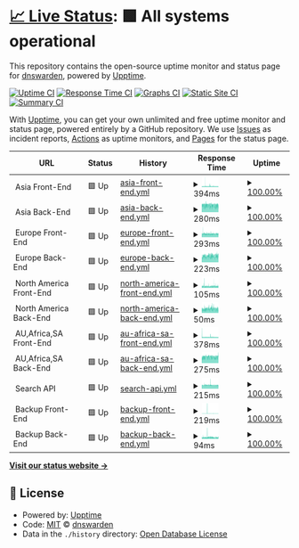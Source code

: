# [📈 Live Status](https://status.dnswarden.com): <!--live status--> **🟩 All systems operational**

This repository contains the open-source uptime monitor and status page for [dnswarden](https://dnswarden.com), powered by [Upptime](https://github.com/upptime/upptime).

[![Uptime CI](https://github.com/dnswarden/status/workflows/Uptime%20CI/badge.svg)](https://github.com/dnswarden/status/actions?query=workflow%3A%22Uptime+CI%22)
[![Response Time CI](https://github.com/dnswarden/status/workflows/Response%20Time%20CI/badge.svg)](https://github.com/dnswarden/status/actions?query=workflow%3A%22Response+Time+CI%22)
[![Graphs CI](https://github.com/dnswarden/status/workflows/Graphs%20CI/badge.svg)](https://github.com/dnswarden/status/actions?query=workflow%3A%22Graphs+CI%22)
[![Static Site CI](https://github.com/dnswarden/status/workflows/Static%20Site%20CI/badge.svg)](https://github.com/dnswarden/status/actions?query=workflow%3A%22Static+Site+CI%22)
[![Summary CI](https://github.com/dnswarden/status/workflows/Summary%20CI/badge.svg)](https://github.com/dnswarden/status/actions?query=workflow%3A%22Summary+CI%22)

With [Upptime](https://upptime.js.org), you can get your own unlimited and free uptime monitor and status page, powered entirely by a GitHub repository. We use [Issues](https://github.com/dnswarden/status/issues) as incident reports, [Actions](https://github.com/dnswarden/status/actions) as uptime monitors, and [Pages](https://status.dnswarden.com) for the status page.

<!--start: status pages-->
<!-- This summary is generated by Upptime (https://github.com/upptime/upptime) -->
<!-- Do not edit this manually, your changes will be overwritten -->
<!-- prettier-ignore -->
| URL | Status | History | Response Time | Uptime |
| --- | ------ | ------- | ------------- | ------ |
| <img alt="" src="https://icons.duckduckgo.com/ip3/null.ico" height="13"> Asia Front-End | 🟩 Up | [asia-front-end.yml](https://github.com/dnswarden/status/commits/HEAD/history/asia-front-end.yml) | <details><summary><img alt="Response time graph" src="./graphs/asia-front-end/response-time-week.png" height="20"> 394ms</summary><br><a href="https://status.dnswarden.com/history/asia-front-end"><img alt="Response time 381" src="https://img.shields.io/endpoint?url=https%3A%2F%2Fraw.githubusercontent.com%2Fdnswarden%2Fstatus%2FHEAD%2Fapi%2Fasia-front-end%2Fresponse-time.json"></a><br><a href="https://status.dnswarden.com/history/asia-front-end"><img alt="24-hour response time 361" src="https://img.shields.io/endpoint?url=https%3A%2F%2Fraw.githubusercontent.com%2Fdnswarden%2Fstatus%2FHEAD%2Fapi%2Fasia-front-end%2Fresponse-time-day.json"></a><br><a href="https://status.dnswarden.com/history/asia-front-end"><img alt="7-day response time 394" src="https://img.shields.io/endpoint?url=https%3A%2F%2Fraw.githubusercontent.com%2Fdnswarden%2Fstatus%2FHEAD%2Fapi%2Fasia-front-end%2Fresponse-time-week.json"></a><br><a href="https://status.dnswarden.com/history/asia-front-end"><img alt="30-day response time 388" src="https://img.shields.io/endpoint?url=https%3A%2F%2Fraw.githubusercontent.com%2Fdnswarden%2Fstatus%2FHEAD%2Fapi%2Fasia-front-end%2Fresponse-time-month.json"></a><br><a href="https://status.dnswarden.com/history/asia-front-end"><img alt="1-year response time 381" src="https://img.shields.io/endpoint?url=https%3A%2F%2Fraw.githubusercontent.com%2Fdnswarden%2Fstatus%2FHEAD%2Fapi%2Fasia-front-end%2Fresponse-time-year.json"></a></details> | <details><summary><a href="https://status.dnswarden.com/history/asia-front-end">100.00%</a></summary><a href="https://status.dnswarden.com/history/asia-front-end"><img alt="All-time uptime 100.00%" src="https://img.shields.io/endpoint?url=https%3A%2F%2Fraw.githubusercontent.com%2Fdnswarden%2Fstatus%2FHEAD%2Fapi%2Fasia-front-end%2Fuptime.json"></a><br><a href="https://status.dnswarden.com/history/asia-front-end"><img alt="24-hour uptime 100.00%" src="https://img.shields.io/endpoint?url=https%3A%2F%2Fraw.githubusercontent.com%2Fdnswarden%2Fstatus%2FHEAD%2Fapi%2Fasia-front-end%2Fuptime-day.json"></a><br><a href="https://status.dnswarden.com/history/asia-front-end"><img alt="7-day uptime 100.00%" src="https://img.shields.io/endpoint?url=https%3A%2F%2Fraw.githubusercontent.com%2Fdnswarden%2Fstatus%2FHEAD%2Fapi%2Fasia-front-end%2Fuptime-week.json"></a><br><a href="https://status.dnswarden.com/history/asia-front-end"><img alt="30-day uptime 100.00%" src="https://img.shields.io/endpoint?url=https%3A%2F%2Fraw.githubusercontent.com%2Fdnswarden%2Fstatus%2FHEAD%2Fapi%2Fasia-front-end%2Fuptime-month.json"></a><br><a href="https://status.dnswarden.com/history/asia-front-end"><img alt="1-year uptime 100.00%" src="https://img.shields.io/endpoint?url=https%3A%2F%2Fraw.githubusercontent.com%2Fdnswarden%2Fstatus%2FHEAD%2Fapi%2Fasia-front-end%2Fuptime-year.json"></a></details>
| <img alt="" src="https://icons.duckduckgo.com/ip3/null.ico" height="13"> Asia Back-End | 🟩 Up | [asia-back-end.yml](https://github.com/dnswarden/status/commits/HEAD/history/asia-back-end.yml) | <details><summary><img alt="Response time graph" src="./graphs/asia-back-end/response-time-week.png" height="20"> 280ms</summary><br><a href="https://status.dnswarden.com/history/asia-back-end"><img alt="Response time 295" src="https://img.shields.io/endpoint?url=https%3A%2F%2Fraw.githubusercontent.com%2Fdnswarden%2Fstatus%2FHEAD%2Fapi%2Fasia-back-end%2Fresponse-time.json"></a><br><a href="https://status.dnswarden.com/history/asia-back-end"><img alt="24-hour response time 281" src="https://img.shields.io/endpoint?url=https%3A%2F%2Fraw.githubusercontent.com%2Fdnswarden%2Fstatus%2FHEAD%2Fapi%2Fasia-back-end%2Fresponse-time-day.json"></a><br><a href="https://status.dnswarden.com/history/asia-back-end"><img alt="7-day response time 280" src="https://img.shields.io/endpoint?url=https%3A%2F%2Fraw.githubusercontent.com%2Fdnswarden%2Fstatus%2FHEAD%2Fapi%2Fasia-back-end%2Fresponse-time-week.json"></a><br><a href="https://status.dnswarden.com/history/asia-back-end"><img alt="30-day response time 293" src="https://img.shields.io/endpoint?url=https%3A%2F%2Fraw.githubusercontent.com%2Fdnswarden%2Fstatus%2FHEAD%2Fapi%2Fasia-back-end%2Fresponse-time-month.json"></a><br><a href="https://status.dnswarden.com/history/asia-back-end"><img alt="1-year response time 295" src="https://img.shields.io/endpoint?url=https%3A%2F%2Fraw.githubusercontent.com%2Fdnswarden%2Fstatus%2FHEAD%2Fapi%2Fasia-back-end%2Fresponse-time-year.json"></a></details> | <details><summary><a href="https://status.dnswarden.com/history/asia-back-end">100.00%</a></summary><a href="https://status.dnswarden.com/history/asia-back-end"><img alt="All-time uptime 100.00%" src="https://img.shields.io/endpoint?url=https%3A%2F%2Fraw.githubusercontent.com%2Fdnswarden%2Fstatus%2FHEAD%2Fapi%2Fasia-back-end%2Fuptime.json"></a><br><a href="https://status.dnswarden.com/history/asia-back-end"><img alt="24-hour uptime 100.00%" src="https://img.shields.io/endpoint?url=https%3A%2F%2Fraw.githubusercontent.com%2Fdnswarden%2Fstatus%2FHEAD%2Fapi%2Fasia-back-end%2Fuptime-day.json"></a><br><a href="https://status.dnswarden.com/history/asia-back-end"><img alt="7-day uptime 100.00%" src="https://img.shields.io/endpoint?url=https%3A%2F%2Fraw.githubusercontent.com%2Fdnswarden%2Fstatus%2FHEAD%2Fapi%2Fasia-back-end%2Fuptime-week.json"></a><br><a href="https://status.dnswarden.com/history/asia-back-end"><img alt="30-day uptime 100.00%" src="https://img.shields.io/endpoint?url=https%3A%2F%2Fraw.githubusercontent.com%2Fdnswarden%2Fstatus%2FHEAD%2Fapi%2Fasia-back-end%2Fuptime-month.json"></a><br><a href="https://status.dnswarden.com/history/asia-back-end"><img alt="1-year uptime 100.00%" src="https://img.shields.io/endpoint?url=https%3A%2F%2Fraw.githubusercontent.com%2Fdnswarden%2Fstatus%2FHEAD%2Fapi%2Fasia-back-end%2Fuptime-year.json"></a></details>
| <img alt="" src="https://icons.duckduckgo.com/ip3/null.ico" height="13"> Europe Front-End | 🟩 Up | [europe-front-end.yml](https://github.com/dnswarden/status/commits/HEAD/history/europe-front-end.yml) | <details><summary><img alt="Response time graph" src="./graphs/europe-front-end/response-time-week.png" height="20"> 293ms</summary><br><a href="https://status.dnswarden.com/history/europe-front-end"><img alt="Response time 298" src="https://img.shields.io/endpoint?url=https%3A%2F%2Fraw.githubusercontent.com%2Fdnswarden%2Fstatus%2FHEAD%2Fapi%2Feurope-front-end%2Fresponse-time.json"></a><br><a href="https://status.dnswarden.com/history/europe-front-end"><img alt="24-hour response time 287" src="https://img.shields.io/endpoint?url=https%3A%2F%2Fraw.githubusercontent.com%2Fdnswarden%2Fstatus%2FHEAD%2Fapi%2Feurope-front-end%2Fresponse-time-day.json"></a><br><a href="https://status.dnswarden.com/history/europe-front-end"><img alt="7-day response time 293" src="https://img.shields.io/endpoint?url=https%3A%2F%2Fraw.githubusercontent.com%2Fdnswarden%2Fstatus%2FHEAD%2Fapi%2Feurope-front-end%2Fresponse-time-week.json"></a><br><a href="https://status.dnswarden.com/history/europe-front-end"><img alt="30-day response time 293" src="https://img.shields.io/endpoint?url=https%3A%2F%2Fraw.githubusercontent.com%2Fdnswarden%2Fstatus%2FHEAD%2Fapi%2Feurope-front-end%2Fresponse-time-month.json"></a><br><a href="https://status.dnswarden.com/history/europe-front-end"><img alt="1-year response time 298" src="https://img.shields.io/endpoint?url=https%3A%2F%2Fraw.githubusercontent.com%2Fdnswarden%2Fstatus%2FHEAD%2Fapi%2Feurope-front-end%2Fresponse-time-year.json"></a></details> | <details><summary><a href="https://status.dnswarden.com/history/europe-front-end">100.00%</a></summary><a href="https://status.dnswarden.com/history/europe-front-end"><img alt="All-time uptime 100.00%" src="https://img.shields.io/endpoint?url=https%3A%2F%2Fraw.githubusercontent.com%2Fdnswarden%2Fstatus%2FHEAD%2Fapi%2Feurope-front-end%2Fuptime.json"></a><br><a href="https://status.dnswarden.com/history/europe-front-end"><img alt="24-hour uptime 100.00%" src="https://img.shields.io/endpoint?url=https%3A%2F%2Fraw.githubusercontent.com%2Fdnswarden%2Fstatus%2FHEAD%2Fapi%2Feurope-front-end%2Fuptime-day.json"></a><br><a href="https://status.dnswarden.com/history/europe-front-end"><img alt="7-day uptime 100.00%" src="https://img.shields.io/endpoint?url=https%3A%2F%2Fraw.githubusercontent.com%2Fdnswarden%2Fstatus%2FHEAD%2Fapi%2Feurope-front-end%2Fuptime-week.json"></a><br><a href="https://status.dnswarden.com/history/europe-front-end"><img alt="30-day uptime 100.00%" src="https://img.shields.io/endpoint?url=https%3A%2F%2Fraw.githubusercontent.com%2Fdnswarden%2Fstatus%2FHEAD%2Fapi%2Feurope-front-end%2Fuptime-month.json"></a><br><a href="https://status.dnswarden.com/history/europe-front-end"><img alt="1-year uptime 100.00%" src="https://img.shields.io/endpoint?url=https%3A%2F%2Fraw.githubusercontent.com%2Fdnswarden%2Fstatus%2FHEAD%2Fapi%2Feurope-front-end%2Fuptime-year.json"></a></details>
| <img alt="" src="https://icons.duckduckgo.com/ip3/null.ico" height="13"> Europe Back-End | 🟩 Up | [europe-back-end.yml](https://github.com/dnswarden/status/commits/HEAD/history/europe-back-end.yml) | <details><summary><img alt="Response time graph" src="./graphs/europe-back-end/response-time-week.png" height="20"> 223ms</summary><br><a href="https://status.dnswarden.com/history/europe-back-end"><img alt="Response time 223" src="https://img.shields.io/endpoint?url=https%3A%2F%2Fraw.githubusercontent.com%2Fdnswarden%2Fstatus%2FHEAD%2Fapi%2Feurope-back-end%2Fresponse-time.json"></a><br><a href="https://status.dnswarden.com/history/europe-back-end"><img alt="24-hour response time 230" src="https://img.shields.io/endpoint?url=https%3A%2F%2Fraw.githubusercontent.com%2Fdnswarden%2Fstatus%2FHEAD%2Fapi%2Feurope-back-end%2Fresponse-time-day.json"></a><br><a href="https://status.dnswarden.com/history/europe-back-end"><img alt="7-day response time 223" src="https://img.shields.io/endpoint?url=https%3A%2F%2Fraw.githubusercontent.com%2Fdnswarden%2Fstatus%2FHEAD%2Fapi%2Feurope-back-end%2Fresponse-time-week.json"></a><br><a href="https://status.dnswarden.com/history/europe-back-end"><img alt="30-day response time 224" src="https://img.shields.io/endpoint?url=https%3A%2F%2Fraw.githubusercontent.com%2Fdnswarden%2Fstatus%2FHEAD%2Fapi%2Feurope-back-end%2Fresponse-time-month.json"></a><br><a href="https://status.dnswarden.com/history/europe-back-end"><img alt="1-year response time 223" src="https://img.shields.io/endpoint?url=https%3A%2F%2Fraw.githubusercontent.com%2Fdnswarden%2Fstatus%2FHEAD%2Fapi%2Feurope-back-end%2Fresponse-time-year.json"></a></details> | <details><summary><a href="https://status.dnswarden.com/history/europe-back-end">100.00%</a></summary><a href="https://status.dnswarden.com/history/europe-back-end"><img alt="All-time uptime 100.00%" src="https://img.shields.io/endpoint?url=https%3A%2F%2Fraw.githubusercontent.com%2Fdnswarden%2Fstatus%2FHEAD%2Fapi%2Feurope-back-end%2Fuptime.json"></a><br><a href="https://status.dnswarden.com/history/europe-back-end"><img alt="24-hour uptime 100.00%" src="https://img.shields.io/endpoint?url=https%3A%2F%2Fraw.githubusercontent.com%2Fdnswarden%2Fstatus%2FHEAD%2Fapi%2Feurope-back-end%2Fuptime-day.json"></a><br><a href="https://status.dnswarden.com/history/europe-back-end"><img alt="7-day uptime 100.00%" src="https://img.shields.io/endpoint?url=https%3A%2F%2Fraw.githubusercontent.com%2Fdnswarden%2Fstatus%2FHEAD%2Fapi%2Feurope-back-end%2Fuptime-week.json"></a><br><a href="https://status.dnswarden.com/history/europe-back-end"><img alt="30-day uptime 100.00%" src="https://img.shields.io/endpoint?url=https%3A%2F%2Fraw.githubusercontent.com%2Fdnswarden%2Fstatus%2FHEAD%2Fapi%2Feurope-back-end%2Fuptime-month.json"></a><br><a href="https://status.dnswarden.com/history/europe-back-end"><img alt="1-year uptime 100.00%" src="https://img.shields.io/endpoint?url=https%3A%2F%2Fraw.githubusercontent.com%2Fdnswarden%2Fstatus%2FHEAD%2Fapi%2Feurope-back-end%2Fuptime-year.json"></a></details>
| <img alt="" src="https://icons.duckduckgo.com/ip3/null.ico" height="13"> North America Front-End | 🟩 Up | [north-america-front-end.yml](https://github.com/dnswarden/status/commits/HEAD/history/north-america-front-end.yml) | <details><summary><img alt="Response time graph" src="./graphs/north-america-front-end/response-time-week.png" height="20"> 105ms</summary><br><a href="https://status.dnswarden.com/history/north-america-front-end"><img alt="Response time 103" src="https://img.shields.io/endpoint?url=https%3A%2F%2Fraw.githubusercontent.com%2Fdnswarden%2Fstatus%2FHEAD%2Fapi%2Fnorth-america-front-end%2Fresponse-time.json"></a><br><a href="https://status.dnswarden.com/history/north-america-front-end"><img alt="24-hour response time 98" src="https://img.shields.io/endpoint?url=https%3A%2F%2Fraw.githubusercontent.com%2Fdnswarden%2Fstatus%2FHEAD%2Fapi%2Fnorth-america-front-end%2Fresponse-time-day.json"></a><br><a href="https://status.dnswarden.com/history/north-america-front-end"><img alt="7-day response time 105" src="https://img.shields.io/endpoint?url=https%3A%2F%2Fraw.githubusercontent.com%2Fdnswarden%2Fstatus%2FHEAD%2Fapi%2Fnorth-america-front-end%2Fresponse-time-week.json"></a><br><a href="https://status.dnswarden.com/history/north-america-front-end"><img alt="30-day response time 105" src="https://img.shields.io/endpoint?url=https%3A%2F%2Fraw.githubusercontent.com%2Fdnswarden%2Fstatus%2FHEAD%2Fapi%2Fnorth-america-front-end%2Fresponse-time-month.json"></a><br><a href="https://status.dnswarden.com/history/north-america-front-end"><img alt="1-year response time 103" src="https://img.shields.io/endpoint?url=https%3A%2F%2Fraw.githubusercontent.com%2Fdnswarden%2Fstatus%2FHEAD%2Fapi%2Fnorth-america-front-end%2Fresponse-time-year.json"></a></details> | <details><summary><a href="https://status.dnswarden.com/history/north-america-front-end">100.00%</a></summary><a href="https://status.dnswarden.com/history/north-america-front-end"><img alt="All-time uptime 100.00%" src="https://img.shields.io/endpoint?url=https%3A%2F%2Fraw.githubusercontent.com%2Fdnswarden%2Fstatus%2FHEAD%2Fapi%2Fnorth-america-front-end%2Fuptime.json"></a><br><a href="https://status.dnswarden.com/history/north-america-front-end"><img alt="24-hour uptime 100.00%" src="https://img.shields.io/endpoint?url=https%3A%2F%2Fraw.githubusercontent.com%2Fdnswarden%2Fstatus%2FHEAD%2Fapi%2Fnorth-america-front-end%2Fuptime-day.json"></a><br><a href="https://status.dnswarden.com/history/north-america-front-end"><img alt="7-day uptime 100.00%" src="https://img.shields.io/endpoint?url=https%3A%2F%2Fraw.githubusercontent.com%2Fdnswarden%2Fstatus%2FHEAD%2Fapi%2Fnorth-america-front-end%2Fuptime-week.json"></a><br><a href="https://status.dnswarden.com/history/north-america-front-end"><img alt="30-day uptime 100.00%" src="https://img.shields.io/endpoint?url=https%3A%2F%2Fraw.githubusercontent.com%2Fdnswarden%2Fstatus%2FHEAD%2Fapi%2Fnorth-america-front-end%2Fuptime-month.json"></a><br><a href="https://status.dnswarden.com/history/north-america-front-end"><img alt="1-year uptime 100.00%" src="https://img.shields.io/endpoint?url=https%3A%2F%2Fraw.githubusercontent.com%2Fdnswarden%2Fstatus%2FHEAD%2Fapi%2Fnorth-america-front-end%2Fuptime-year.json"></a></details>
| <img alt="" src="https://icons.duckduckgo.com/ip3/null.ico" height="13"> North America Back-End | 🟩 Up | [north-america-back-end.yml](https://github.com/dnswarden/status/commits/HEAD/history/north-america-back-end.yml) | <details><summary><img alt="Response time graph" src="./graphs/north-america-back-end/response-time-week.png" height="20"> 50ms</summary><br><a href="https://status.dnswarden.com/history/north-america-back-end"><img alt="Response time 61" src="https://img.shields.io/endpoint?url=https%3A%2F%2Fraw.githubusercontent.com%2Fdnswarden%2Fstatus%2FHEAD%2Fapi%2Fnorth-america-back-end%2Fresponse-time.json"></a><br><a href="https://status.dnswarden.com/history/north-america-back-end"><img alt="24-hour response time 49" src="https://img.shields.io/endpoint?url=https%3A%2F%2Fraw.githubusercontent.com%2Fdnswarden%2Fstatus%2FHEAD%2Fapi%2Fnorth-america-back-end%2Fresponse-time-day.json"></a><br><a href="https://status.dnswarden.com/history/north-america-back-end"><img alt="7-day response time 50" src="https://img.shields.io/endpoint?url=https%3A%2F%2Fraw.githubusercontent.com%2Fdnswarden%2Fstatus%2FHEAD%2Fapi%2Fnorth-america-back-end%2Fresponse-time-week.json"></a><br><a href="https://status.dnswarden.com/history/north-america-back-end"><img alt="30-day response time 54" src="https://img.shields.io/endpoint?url=https%3A%2F%2Fraw.githubusercontent.com%2Fdnswarden%2Fstatus%2FHEAD%2Fapi%2Fnorth-america-back-end%2Fresponse-time-month.json"></a><br><a href="https://status.dnswarden.com/history/north-america-back-end"><img alt="1-year response time 61" src="https://img.shields.io/endpoint?url=https%3A%2F%2Fraw.githubusercontent.com%2Fdnswarden%2Fstatus%2FHEAD%2Fapi%2Fnorth-america-back-end%2Fresponse-time-year.json"></a></details> | <details><summary><a href="https://status.dnswarden.com/history/north-america-back-end">100.00%</a></summary><a href="https://status.dnswarden.com/history/north-america-back-end"><img alt="All-time uptime 100.00%" src="https://img.shields.io/endpoint?url=https%3A%2F%2Fraw.githubusercontent.com%2Fdnswarden%2Fstatus%2FHEAD%2Fapi%2Fnorth-america-back-end%2Fuptime.json"></a><br><a href="https://status.dnswarden.com/history/north-america-back-end"><img alt="24-hour uptime 100.00%" src="https://img.shields.io/endpoint?url=https%3A%2F%2Fraw.githubusercontent.com%2Fdnswarden%2Fstatus%2FHEAD%2Fapi%2Fnorth-america-back-end%2Fuptime-day.json"></a><br><a href="https://status.dnswarden.com/history/north-america-back-end"><img alt="7-day uptime 100.00%" src="https://img.shields.io/endpoint?url=https%3A%2F%2Fraw.githubusercontent.com%2Fdnswarden%2Fstatus%2FHEAD%2Fapi%2Fnorth-america-back-end%2Fuptime-week.json"></a><br><a href="https://status.dnswarden.com/history/north-america-back-end"><img alt="30-day uptime 100.00%" src="https://img.shields.io/endpoint?url=https%3A%2F%2Fraw.githubusercontent.com%2Fdnswarden%2Fstatus%2FHEAD%2Fapi%2Fnorth-america-back-end%2Fuptime-month.json"></a><br><a href="https://status.dnswarden.com/history/north-america-back-end"><img alt="1-year uptime 100.00%" src="https://img.shields.io/endpoint?url=https%3A%2F%2Fraw.githubusercontent.com%2Fdnswarden%2Fstatus%2FHEAD%2Fapi%2Fnorth-america-back-end%2Fuptime-year.json"></a></details>
| <img alt="" src="https://icons.duckduckgo.com/ip3/null.ico" height="13"> AU,Africa,SA Front-End | 🟩 Up | [au-africa-sa-front-end.yml](https://github.com/dnswarden/status/commits/HEAD/history/au-africa-sa-front-end.yml) | <details><summary><img alt="Response time graph" src="./graphs/au-africa-sa-front-end/response-time-week.png" height="20"> 378ms</summary><br><a href="https://status.dnswarden.com/history/au-africa-sa-front-end"><img alt="Response time 354" src="https://img.shields.io/endpoint?url=https%3A%2F%2Fraw.githubusercontent.com%2Fdnswarden%2Fstatus%2FHEAD%2Fapi%2Fau-africa-sa-front-end%2Fresponse-time.json"></a><br><a href="https://status.dnswarden.com/history/au-africa-sa-front-end"><img alt="24-hour response time 339" src="https://img.shields.io/endpoint?url=https%3A%2F%2Fraw.githubusercontent.com%2Fdnswarden%2Fstatus%2FHEAD%2Fapi%2Fau-africa-sa-front-end%2Fresponse-time-day.json"></a><br><a href="https://status.dnswarden.com/history/au-africa-sa-front-end"><img alt="7-day response time 378" src="https://img.shields.io/endpoint?url=https%3A%2F%2Fraw.githubusercontent.com%2Fdnswarden%2Fstatus%2FHEAD%2Fapi%2Fau-africa-sa-front-end%2Fresponse-time-week.json"></a><br><a href="https://status.dnswarden.com/history/au-africa-sa-front-end"><img alt="30-day response time 355" src="https://img.shields.io/endpoint?url=https%3A%2F%2Fraw.githubusercontent.com%2Fdnswarden%2Fstatus%2FHEAD%2Fapi%2Fau-africa-sa-front-end%2Fresponse-time-month.json"></a><br><a href="https://status.dnswarden.com/history/au-africa-sa-front-end"><img alt="1-year response time 354" src="https://img.shields.io/endpoint?url=https%3A%2F%2Fraw.githubusercontent.com%2Fdnswarden%2Fstatus%2FHEAD%2Fapi%2Fau-africa-sa-front-end%2Fresponse-time-year.json"></a></details> | <details><summary><a href="https://status.dnswarden.com/history/au-africa-sa-front-end">100.00%</a></summary><a href="https://status.dnswarden.com/history/au-africa-sa-front-end"><img alt="All-time uptime 100.00%" src="https://img.shields.io/endpoint?url=https%3A%2F%2Fraw.githubusercontent.com%2Fdnswarden%2Fstatus%2FHEAD%2Fapi%2Fau-africa-sa-front-end%2Fuptime.json"></a><br><a href="https://status.dnswarden.com/history/au-africa-sa-front-end"><img alt="24-hour uptime 100.00%" src="https://img.shields.io/endpoint?url=https%3A%2F%2Fraw.githubusercontent.com%2Fdnswarden%2Fstatus%2FHEAD%2Fapi%2Fau-africa-sa-front-end%2Fuptime-day.json"></a><br><a href="https://status.dnswarden.com/history/au-africa-sa-front-end"><img alt="7-day uptime 100.00%" src="https://img.shields.io/endpoint?url=https%3A%2F%2Fraw.githubusercontent.com%2Fdnswarden%2Fstatus%2FHEAD%2Fapi%2Fau-africa-sa-front-end%2Fuptime-week.json"></a><br><a href="https://status.dnswarden.com/history/au-africa-sa-front-end"><img alt="30-day uptime 100.00%" src="https://img.shields.io/endpoint?url=https%3A%2F%2Fraw.githubusercontent.com%2Fdnswarden%2Fstatus%2FHEAD%2Fapi%2Fau-africa-sa-front-end%2Fuptime-month.json"></a><br><a href="https://status.dnswarden.com/history/au-africa-sa-front-end"><img alt="1-year uptime 100.00%" src="https://img.shields.io/endpoint?url=https%3A%2F%2Fraw.githubusercontent.com%2Fdnswarden%2Fstatus%2FHEAD%2Fapi%2Fau-africa-sa-front-end%2Fuptime-year.json"></a></details>
| <img alt="" src="https://icons.duckduckgo.com/ip3/null.ico" height="13"> AU,Africa,SA Back-End | 🟩 Up | [au-africa-sa-back-end.yml](https://github.com/dnswarden/status/commits/HEAD/history/au-africa-sa-back-end.yml) | <details><summary><img alt="Response time graph" src="./graphs/au-africa-sa-back-end/response-time-week.png" height="20"> 275ms</summary><br><a href="https://status.dnswarden.com/history/au-africa-sa-back-end"><img alt="Response time 286" src="https://img.shields.io/endpoint?url=https%3A%2F%2Fraw.githubusercontent.com%2Fdnswarden%2Fstatus%2FHEAD%2Fapi%2Fau-africa-sa-back-end%2Fresponse-time.json"></a><br><a href="https://status.dnswarden.com/history/au-africa-sa-back-end"><img alt="24-hour response time 293" src="https://img.shields.io/endpoint?url=https%3A%2F%2Fraw.githubusercontent.com%2Fdnswarden%2Fstatus%2FHEAD%2Fapi%2Fau-africa-sa-back-end%2Fresponse-time-day.json"></a><br><a href="https://status.dnswarden.com/history/au-africa-sa-back-end"><img alt="7-day response time 275" src="https://img.shields.io/endpoint?url=https%3A%2F%2Fraw.githubusercontent.com%2Fdnswarden%2Fstatus%2FHEAD%2Fapi%2Fau-africa-sa-back-end%2Fresponse-time-week.json"></a><br><a href="https://status.dnswarden.com/history/au-africa-sa-back-end"><img alt="30-day response time 286" src="https://img.shields.io/endpoint?url=https%3A%2F%2Fraw.githubusercontent.com%2Fdnswarden%2Fstatus%2FHEAD%2Fapi%2Fau-africa-sa-back-end%2Fresponse-time-month.json"></a><br><a href="https://status.dnswarden.com/history/au-africa-sa-back-end"><img alt="1-year response time 286" src="https://img.shields.io/endpoint?url=https%3A%2F%2Fraw.githubusercontent.com%2Fdnswarden%2Fstatus%2FHEAD%2Fapi%2Fau-africa-sa-back-end%2Fresponse-time-year.json"></a></details> | <details><summary><a href="https://status.dnswarden.com/history/au-africa-sa-back-end">100.00%</a></summary><a href="https://status.dnswarden.com/history/au-africa-sa-back-end"><img alt="All-time uptime 100.00%" src="https://img.shields.io/endpoint?url=https%3A%2F%2Fraw.githubusercontent.com%2Fdnswarden%2Fstatus%2FHEAD%2Fapi%2Fau-africa-sa-back-end%2Fuptime.json"></a><br><a href="https://status.dnswarden.com/history/au-africa-sa-back-end"><img alt="24-hour uptime 100.00%" src="https://img.shields.io/endpoint?url=https%3A%2F%2Fraw.githubusercontent.com%2Fdnswarden%2Fstatus%2FHEAD%2Fapi%2Fau-africa-sa-back-end%2Fuptime-day.json"></a><br><a href="https://status.dnswarden.com/history/au-africa-sa-back-end"><img alt="7-day uptime 100.00%" src="https://img.shields.io/endpoint?url=https%3A%2F%2Fraw.githubusercontent.com%2Fdnswarden%2Fstatus%2FHEAD%2Fapi%2Fau-africa-sa-back-end%2Fuptime-week.json"></a><br><a href="https://status.dnswarden.com/history/au-africa-sa-back-end"><img alt="30-day uptime 100.00%" src="https://img.shields.io/endpoint?url=https%3A%2F%2Fraw.githubusercontent.com%2Fdnswarden%2Fstatus%2FHEAD%2Fapi%2Fau-africa-sa-back-end%2Fuptime-month.json"></a><br><a href="https://status.dnswarden.com/history/au-africa-sa-back-end"><img alt="1-year uptime 100.00%" src="https://img.shields.io/endpoint?url=https%3A%2F%2Fraw.githubusercontent.com%2Fdnswarden%2Fstatus%2FHEAD%2Fapi%2Fau-africa-sa-back-end%2Fuptime-year.json"></a></details>
| <img alt="" src="https://icons.duckduckgo.com/ip3/null.ico" height="13"> Search API | 🟩 Up | [search-api.yml](https://github.com/dnswarden/status/commits/HEAD/history/search-api.yml) | <details><summary><img alt="Response time graph" src="./graphs/search-api/response-time-week.png" height="20"> 215ms</summary><br><a href="https://status.dnswarden.com/history/search-api"><img alt="Response time 235" src="https://img.shields.io/endpoint?url=https%3A%2F%2Fraw.githubusercontent.com%2Fdnswarden%2Fstatus%2FHEAD%2Fapi%2Fsearch-api%2Fresponse-time.json"></a><br><a href="https://status.dnswarden.com/history/search-api"><img alt="24-hour response time 208" src="https://img.shields.io/endpoint?url=https%3A%2F%2Fraw.githubusercontent.com%2Fdnswarden%2Fstatus%2FHEAD%2Fapi%2Fsearch-api%2Fresponse-time-day.json"></a><br><a href="https://status.dnswarden.com/history/search-api"><img alt="7-day response time 215" src="https://img.shields.io/endpoint?url=https%3A%2F%2Fraw.githubusercontent.com%2Fdnswarden%2Fstatus%2FHEAD%2Fapi%2Fsearch-api%2Fresponse-time-week.json"></a><br><a href="https://status.dnswarden.com/history/search-api"><img alt="30-day response time 235" src="https://img.shields.io/endpoint?url=https%3A%2F%2Fraw.githubusercontent.com%2Fdnswarden%2Fstatus%2FHEAD%2Fapi%2Fsearch-api%2Fresponse-time-month.json"></a><br><a href="https://status.dnswarden.com/history/search-api"><img alt="1-year response time 235" src="https://img.shields.io/endpoint?url=https%3A%2F%2Fraw.githubusercontent.com%2Fdnswarden%2Fstatus%2FHEAD%2Fapi%2Fsearch-api%2Fresponse-time-year.json"></a></details> | <details><summary><a href="https://status.dnswarden.com/history/search-api">100.00%</a></summary><a href="https://status.dnswarden.com/history/search-api"><img alt="All-time uptime 100.00%" src="https://img.shields.io/endpoint?url=https%3A%2F%2Fraw.githubusercontent.com%2Fdnswarden%2Fstatus%2FHEAD%2Fapi%2Fsearch-api%2Fuptime.json"></a><br><a href="https://status.dnswarden.com/history/search-api"><img alt="24-hour uptime 100.00%" src="https://img.shields.io/endpoint?url=https%3A%2F%2Fraw.githubusercontent.com%2Fdnswarden%2Fstatus%2FHEAD%2Fapi%2Fsearch-api%2Fuptime-day.json"></a><br><a href="https://status.dnswarden.com/history/search-api"><img alt="7-day uptime 100.00%" src="https://img.shields.io/endpoint?url=https%3A%2F%2Fraw.githubusercontent.com%2Fdnswarden%2Fstatus%2FHEAD%2Fapi%2Fsearch-api%2Fuptime-week.json"></a><br><a href="https://status.dnswarden.com/history/search-api"><img alt="30-day uptime 100.00%" src="https://img.shields.io/endpoint?url=https%3A%2F%2Fraw.githubusercontent.com%2Fdnswarden%2Fstatus%2FHEAD%2Fapi%2Fsearch-api%2Fuptime-month.json"></a><br><a href="https://status.dnswarden.com/history/search-api"><img alt="1-year uptime 100.00%" src="https://img.shields.io/endpoint?url=https%3A%2F%2Fraw.githubusercontent.com%2Fdnswarden%2Fstatus%2FHEAD%2Fapi%2Fsearch-api%2Fuptime-year.json"></a></details>
| <img alt="" src="https://icons.duckduckgo.com/ip3/null.ico" height="13"> Backup Front-End | 🟩 Up | [backup-front-end.yml](https://github.com/dnswarden/status/commits/HEAD/history/backup-front-end.yml) | <details><summary><img alt="Response time graph" src="./graphs/backup-front-end/response-time-week.png" height="20"> 219ms</summary><br><a href="https://status.dnswarden.com/history/backup-front-end"><img alt="Response time 159" src="https://img.shields.io/endpoint?url=https%3A%2F%2Fraw.githubusercontent.com%2Fdnswarden%2Fstatus%2FHEAD%2Fapi%2Fbackup-front-end%2Fresponse-time.json"></a><br><a href="https://status.dnswarden.com/history/backup-front-end"><img alt="24-hour response time 125" src="https://img.shields.io/endpoint?url=https%3A%2F%2Fraw.githubusercontent.com%2Fdnswarden%2Fstatus%2FHEAD%2Fapi%2Fbackup-front-end%2Fresponse-time-day.json"></a><br><a href="https://status.dnswarden.com/history/backup-front-end"><img alt="7-day response time 219" src="https://img.shields.io/endpoint?url=https%3A%2F%2Fraw.githubusercontent.com%2Fdnswarden%2Fstatus%2FHEAD%2Fapi%2Fbackup-front-end%2Fresponse-time-week.json"></a><br><a href="https://status.dnswarden.com/history/backup-front-end"><img alt="30-day response time 176" src="https://img.shields.io/endpoint?url=https%3A%2F%2Fraw.githubusercontent.com%2Fdnswarden%2Fstatus%2FHEAD%2Fapi%2Fbackup-front-end%2Fresponse-time-month.json"></a><br><a href="https://status.dnswarden.com/history/backup-front-end"><img alt="1-year response time 159" src="https://img.shields.io/endpoint?url=https%3A%2F%2Fraw.githubusercontent.com%2Fdnswarden%2Fstatus%2FHEAD%2Fapi%2Fbackup-front-end%2Fresponse-time-year.json"></a></details> | <details><summary><a href="https://status.dnswarden.com/history/backup-front-end">100.00%</a></summary><a href="https://status.dnswarden.com/history/backup-front-end"><img alt="All-time uptime 100.00%" src="https://img.shields.io/endpoint?url=https%3A%2F%2Fraw.githubusercontent.com%2Fdnswarden%2Fstatus%2FHEAD%2Fapi%2Fbackup-front-end%2Fuptime.json"></a><br><a href="https://status.dnswarden.com/history/backup-front-end"><img alt="24-hour uptime 100.00%" src="https://img.shields.io/endpoint?url=https%3A%2F%2Fraw.githubusercontent.com%2Fdnswarden%2Fstatus%2FHEAD%2Fapi%2Fbackup-front-end%2Fuptime-day.json"></a><br><a href="https://status.dnswarden.com/history/backup-front-end"><img alt="7-day uptime 100.00%" src="https://img.shields.io/endpoint?url=https%3A%2F%2Fraw.githubusercontent.com%2Fdnswarden%2Fstatus%2FHEAD%2Fapi%2Fbackup-front-end%2Fuptime-week.json"></a><br><a href="https://status.dnswarden.com/history/backup-front-end"><img alt="30-day uptime 100.00%" src="https://img.shields.io/endpoint?url=https%3A%2F%2Fraw.githubusercontent.com%2Fdnswarden%2Fstatus%2FHEAD%2Fapi%2Fbackup-front-end%2Fuptime-month.json"></a><br><a href="https://status.dnswarden.com/history/backup-front-end"><img alt="1-year uptime 100.00%" src="https://img.shields.io/endpoint?url=https%3A%2F%2Fraw.githubusercontent.com%2Fdnswarden%2Fstatus%2FHEAD%2Fapi%2Fbackup-front-end%2Fuptime-year.json"></a></details>
| <img alt="" src="https://icons.duckduckgo.com/ip3/null.ico" height="13"> Backup Back-End | 🟩 Up | [backup-back-end.yml](https://github.com/dnswarden/status/commits/HEAD/history/backup-back-end.yml) | <details><summary><img alt="Response time graph" src="./graphs/backup-back-end/response-time-week.png" height="20"> 94ms</summary><br><a href="https://status.dnswarden.com/history/backup-back-end"><img alt="Response time 120" src="https://img.shields.io/endpoint?url=https%3A%2F%2Fraw.githubusercontent.com%2Fdnswarden%2Fstatus%2FHEAD%2Fapi%2Fbackup-back-end%2Fresponse-time.json"></a><br><a href="https://status.dnswarden.com/history/backup-back-end"><img alt="24-hour response time 83" src="https://img.shields.io/endpoint?url=https%3A%2F%2Fraw.githubusercontent.com%2Fdnswarden%2Fstatus%2FHEAD%2Fapi%2Fbackup-back-end%2Fresponse-time-day.json"></a><br><a href="https://status.dnswarden.com/history/backup-back-end"><img alt="7-day response time 94" src="https://img.shields.io/endpoint?url=https%3A%2F%2Fraw.githubusercontent.com%2Fdnswarden%2Fstatus%2FHEAD%2Fapi%2Fbackup-back-end%2Fresponse-time-week.json"></a><br><a href="https://status.dnswarden.com/history/backup-back-end"><img alt="30-day response time 122" src="https://img.shields.io/endpoint?url=https%3A%2F%2Fraw.githubusercontent.com%2Fdnswarden%2Fstatus%2FHEAD%2Fapi%2Fbackup-back-end%2Fresponse-time-month.json"></a><br><a href="https://status.dnswarden.com/history/backup-back-end"><img alt="1-year response time 120" src="https://img.shields.io/endpoint?url=https%3A%2F%2Fraw.githubusercontent.com%2Fdnswarden%2Fstatus%2FHEAD%2Fapi%2Fbackup-back-end%2Fresponse-time-year.json"></a></details> | <details><summary><a href="https://status.dnswarden.com/history/backup-back-end">100.00%</a></summary><a href="https://status.dnswarden.com/history/backup-back-end"><img alt="All-time uptime 100.00%" src="https://img.shields.io/endpoint?url=https%3A%2F%2Fraw.githubusercontent.com%2Fdnswarden%2Fstatus%2FHEAD%2Fapi%2Fbackup-back-end%2Fuptime.json"></a><br><a href="https://status.dnswarden.com/history/backup-back-end"><img alt="24-hour uptime 100.00%" src="https://img.shields.io/endpoint?url=https%3A%2F%2Fraw.githubusercontent.com%2Fdnswarden%2Fstatus%2FHEAD%2Fapi%2Fbackup-back-end%2Fuptime-day.json"></a><br><a href="https://status.dnswarden.com/history/backup-back-end"><img alt="7-day uptime 100.00%" src="https://img.shields.io/endpoint?url=https%3A%2F%2Fraw.githubusercontent.com%2Fdnswarden%2Fstatus%2FHEAD%2Fapi%2Fbackup-back-end%2Fuptime-week.json"></a><br><a href="https://status.dnswarden.com/history/backup-back-end"><img alt="30-day uptime 100.00%" src="https://img.shields.io/endpoint?url=https%3A%2F%2Fraw.githubusercontent.com%2Fdnswarden%2Fstatus%2FHEAD%2Fapi%2Fbackup-back-end%2Fuptime-month.json"></a><br><a href="https://status.dnswarden.com/history/backup-back-end"><img alt="1-year uptime 100.00%" src="https://img.shields.io/endpoint?url=https%3A%2F%2Fraw.githubusercontent.com%2Fdnswarden%2Fstatus%2FHEAD%2Fapi%2Fbackup-back-end%2Fuptime-year.json"></a></details>

<!--end: status pages-->

[**Visit our status website →**](https://status.dnswarden.com)

## 📄 License

- Powered by: [Upptime](https://github.com/upptime/upptime)
- Code: [MIT](./LICENSE) © [dnswarden](https://dnswarden.com)
- Data in the `./history` directory: [Open Database License](https://opendatacommons.org/licenses/odbl/1-0/)

